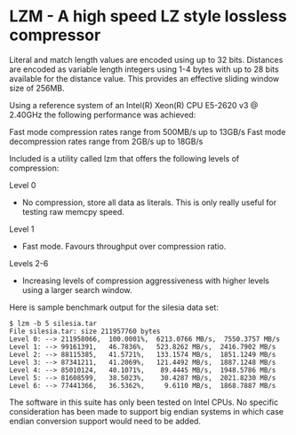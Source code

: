 # LZM - A high speed LZ style lossless compressor

Literal and match length values are encoded using up to 32 bits.  Distances
are encoded as variable length integers using 1-4 bytes with up to 28 bits
available for the distance value.  This provides an effective sliding window
size of 256MB.

Using a reference system of an Intel(R) Xeon(R) CPU E5-2620 v3 @ 2.40GHz the
following performance was achieved:

Fast mode compression rates range from 500MB/s up to 13GB/s
Fast mode decompression rates range from 2GB/s up to 18GB/s

Included is a utility called lzm that offers the following levels of
compression:

Level 0
  - No compression, store all data as literals.  This is only really useful
    for testing raw memcpy speed.

Level 1
  - Fast mode.  Favours throughput over compression ratio.

Levels 2-6
  - Increasing levels of compression aggressiveness with higher levels using
    a larger search window.

Here is sample benchmark output for the silesia data set:

```
$ lzm -b 5 silesia.tar
File silesia.tar: size 211957760 bytes
Level 0: --> 211958066,  100.0001%,  6213.0766 MB/s,  7550.3757 MB/s
Level 1: --> 99161391,   46.7836%,   523.8262 MB/s,  2416.7902 MB/s
Level 2: --> 88115385,   41.5721%,   133.1574 MB/s,  1851.1249 MB/s
Level 3: --> 87341211,   41.2069%,   121.4492 MB/s,  1887.1248 MB/s
Level 4: --> 85010124,   40.1071%,    89.4445 MB/s,  1948.5786 MB/s
Level 5: --> 81608599,   38.5023%,    30.4287 MB/s,  2021.8230 MB/s
Level 6: --> 77441366,   36.5362%,     9.6110 MB/s,  1868.7887 MB/s
```

The software in this suite has only been tested on Intel CPUs.  No specific
consideration has been made to support big endian systems in which case endian
conversion support would need to be added.
